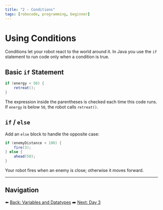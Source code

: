 ```yaml
---
title: "2 - Conditions"
tags: [robocode, programming, beginner]
---
```

# Using Conditions

Conditions let your robot react to the world around it. In Java you use the `if` statement to run code only when a condition is true.

## Basic `if` Statement

```java
if (energy < 50) {
    retreat();
}
```

The expression inside the parentheses is checked each time this code runs. If `energy` is below `50`, the robot calls `retreat()`.

## `if` / `else`

Add an `else` block to handle the opposite case:

```java
if (enemyDistance < 100) {
    fire(3);
} else {
    ahead(50);
}
```

Your robot fires when an enemy is close; otherwise it moves forward.

---

## Navigation

⬅️ [Back: Variables and Datatypes](/robocode/Day-2/00_variables_and_datatypes)
➡️ [Next: Day 3](/robocode/Day-3/00_robocode_intro)
